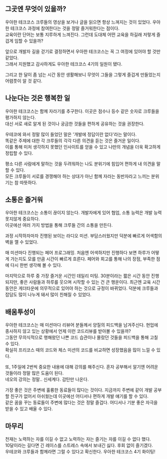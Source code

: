 ## 그곳엔 무엇이 있을까?

우아한 테크코스 크루들의 영상을 보거나 글을 읽으면 항상 느껴지는 것이 있었다.  우아한 테크코스 과정에 참여한다는 것을 정말 즐거워한다는 점이다.  
교육이란 단어는 보통 지루하게 느껴진다. 그런데 도대체 어떤 교육을 하길래 저렇게 즐겁게 임할 수 있을까?
    
앞으로 개발자 길을 걷기로 결정하면서 우아한 테크코스는 꼭 그 여정에 있어야 할 것만 같았다.  
그래서 지원했고 감사하게도 우아한 테크코스 4기의 일원이 됐다.  
  
그리고 한 달이 좀 넘는 시간 동안 생활해보니 무엇이 그들을 그렇게 즐겁게 만들었는지 어렴풋이 알 것 같다.  

## 나눈다는 것은 행복한 일

우아한 테크코스는 함께 자라기를 추구한다. 이곳은 점수나 등수 같은 숫자로 크루들을 평가하지 않는다.  
대신 서로 새로 알게 된 것이나 궁금한 것들을 편하게 공유하는 것을 권장한다.  
  
우테코에 와서 정말 많이 들었던 말은 '개발에 정답이란 없다'라는 말이다.   
똑같은 주제에 대한 각 크루들의 각각 다른 의견을 듣는 것은 즐거운 일이다.   
이를 통해 미처 생각하지 못했던 인사이트를 얻을 수 있고 나만의 개념을 더욱 확고하게 정립할 수 있다.  
  
평소 다른 사람에게 말하는 것을 두려워하는 나도 분위기에 힘입어 편하게 내 의견을 말할 수 있다.  
모든 크루들이 서로를 경쟁해야 하는 상대가 아닌 함께 자라는 동반자라고 느끼는 분위기는 참 따뜻하다.  


## 소통은 즐거워

우아한 테크코스는 소통이 끊이지 않는다. 개발자에게 있어 협업, 소통 능력은 개발 능력 못지않게 중요하다.  
이곳에선 여러 가지 방법을 통해 크루들 간의 소통을 만든다.   
  
과정 시작하자마자 진행된 보이는 라디오 미션. 부담스러웠지만 덕분에 빠르게 어색함의 벽을 깰 수 있었다.  
  
매 미션마다 진행되는 페어 프로그래밍. 처음엔 어색하지만 진행하다 보면 하루가 어떻게 가는지도 모를 만큼 시간이 빠르게 흐른다. 
페어와 회고를 통해 나의 장점, 부족한 점에 다시 한번 생각해 볼 수 있다.   
  
마지막으로 하루 중 가장 즐거운 시간인 데일리 미팅. 30분이라는 짧은 시간 동안 진행되지만, 좋은 사람들과 하루를 웃으며 시작할 수 있는 건 
큰 행운이다. 최근엔 교육 시간 동안은 게더타운에 의무적으로 있어야 하는 것으로 규정이 바뀌었다. 덕분에 크루들과 잡담도 많이 나누게 돼서 많이 친해질 수 있었다.

## 배움투성이
우아한 테크코스는 매 미션마다 리뷰어 분들께서 양질의 피드백을 남겨주신다. 현업에 종사하지 않고 있는 상황에서 언제 이런 코드리뷰를 받아볼 수 있을까?  
그동안 무의식적으로 행해왔던 나쁜 코드 습관이나 몰랐던 것들을 피드백을 통해 고칠 수 있다.   
확실히 프리코스 때의 코드와 체스 미션의 코드를 비교하면 성장했음을 많이 느낄 수 있다.  
  
또, 1주일에 2번씩 중요한 내용에 대해 강의를 해주신다. 혼자 공부해서 알기엔 어려운 것들이라 정말 많은 도움이 된다.  
네오의 강의는 정말.. 신세계다. 감탄만 나온다.
  
가장 좋은 것은 주변에 훌륭한 동료들이 많다는 것이다. 지금까지 주변에 같이 개발 공부할 친구가 없어서 아쉬웠는데 이곳에선 어디서나 편하게 개발 얘기를 할 수 있다.  
같은 꿈을 꾸는 동료들이 주변에 많다는 것은 정말 즐겁다. 어디서나 기분 좋은 자극을 받을 수 있고 배울 수 있다.

## 마무리
천재는 노력하는 자를 이길 수 없고 노력하는 자는 즐기는 자를 이길 수 없다 했다.  
10달이라는 길다면 긴 레이스를 스트레스 속에서 보내긴 싫다. 후회 없이 즐기겠다.  
우테코와 크루들과 함께라면 그럴 수 있다고 확신한다. 우아한 테크코스 4기 화이팅!  
